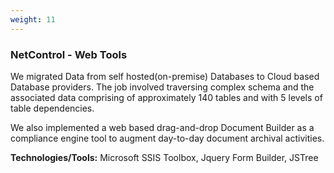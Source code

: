 ```yaml
---
weight: 11
---
```


### NetControl - Web Tools

We migrated Data from self hosted(on-premise) Databases to Cloud based Database providers. The job involved traversing complex schema and the associated data comprising of approximately 140 tables and with 5 levels of table dependencies.

We also implemented a web based drag-and-drop Document Builder as a compliance engine tool to augment day-to-day document archival activities.

**Technologies/Tools:** Microsoft SSIS Toolbox, Jquery Form Builder, JSTree
